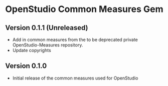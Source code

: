 # OpenStudio Common Measures Gem
 
## Version 0.1.1 (Unreleased)

* Add in common measures from the to be deprecated private OpenStudio-Measures repository. 
* Update copyrights

## Version 0.1.0 

* Initial release of the common measures used for OpenStudio
